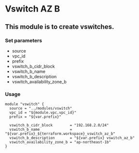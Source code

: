 # Vswitch AZ B

## This module is to create vswitches.

### Set parameters

* source
* vpc_id
* prefix
* vswitch_b_cidr_block
* vswitch_b_name
* vswitch_b_description
* vswitch_availability_zone_b


### Usage

```
module "vswitch" {
  source = "../modules/vswitch"
  vpc_id = "${module.vpc.vpc_id}"
  prefix = "${var.prefix}"

  vswitch_b_cidr_block        = "192.168.2.0/24"
  vswitch_b_name              = "${var.prefix}_${terraform.workspace}_vswitch_az_b"
  vswitch_b_description       = "${var.prefix} vswitch_az_b"
  vswitch_availability_zone_b = "ap-northeast-1b"
}

```
